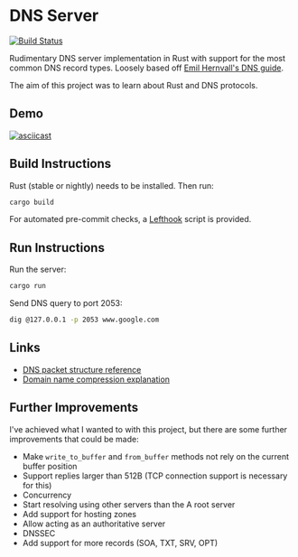 # DNS Server

[![Build Status](https://img.shields.io/github/workflow/status/dominikrys/dns-server/Continuous%20Integration?style=flat-square)](https://github.com/dominikrys/dns-server/actions)

Rudimentary DNS server implementation in Rust with support for the most common DNS record types. Loosely based off [Emil Hernvall's DNS guide](https://github.com/EmilHernvall/dnsguide).

The aim of this project was to learn about Rust and DNS protocols.

## Demo

[![asciicast](https://asciinema.org/a/422536.svg)](https://asciinema.org/a/422536)

## Build Instructions

Rust (stable or nightly) needs to be installed. Then run:

```bash
cargo build
```

For automated pre-commit checks, a [Lefthook](https://github.com/evilmartians/lefthook) script is provided.

## Run Instructions

Run the server:

```bash
cargo run
```

Send DNS query to port 2053:

```bash
dig @127.0.0.1 -p 2053 www.google.com
```

## Links

- [DNS packet structure reference](http://www.networksorcery.com/enp/protocol/dns.htm)
- [Domain name compression explanation](https://docstore.mik.ua/orelly/networking_2ndEd/dns/ch15_02.htm)

## Further Improvements

I've achieved what I wanted to with this project, but there are some further improvements that could be made:

- Make `write_to_buffer` and `from_buffer` methods not rely on the current buffer position
- Support replies larger than 512B (TCP connection support is necessary for this)
- Concurrency
- Start resolving using other servers than the A root server
- Add support for hosting zones
- Allow acting as an authoritative server
- DNSSEC
- Add support for more records (SOA, TXT, SRV, OPT)
